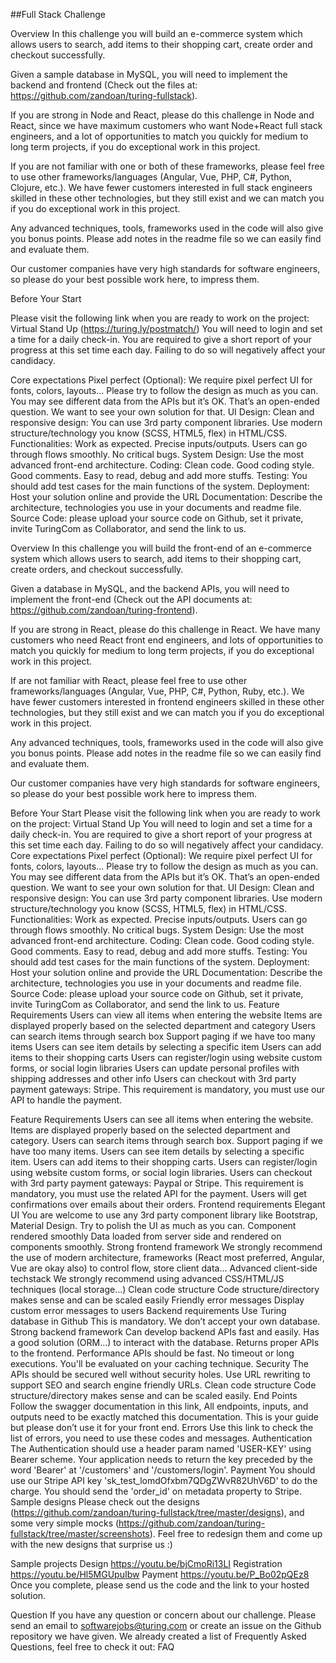 ##Full Stack Challenge

Overview
In this challenge you will build an e-commerce system which allows users to search, add items to their shopping cart, create order and checkout successfully.

Given a sample database in MySQL, you will need to implement the backend and frontend (Check out the files at: https://github.com/zandoan/turing-fullstack).

If you are strong in Node and React, please do this challenge in Node and React, since we have maximum customers who want Node+React full stack engineers, and a lot of opportunities to match you quickly for medium to long term projects, if you do exceptional work in this project.

If you are not familiar with one or both of these frameworks, please feel free to use other frameworks/languages (Angular, Vue, PHP, C#, Python, Clojure, etc.). We have fewer customers interested in full stack engineers skilled in these other technologies, but they still exist and we can match you if you do exceptional work in this project.

Any advanced techniques, tools, frameworks used in the code will also give you bonus points. Please add notes in the readme file so we can easily find and evaluate them.

Our customer companies have very high standards for software engineers, so please do your best possible work here, to impress them.


Before Your Start

Please visit the following link when you are ready to work on the project: Virtual Stand Up (https://turing.ly/postmatch/)
You will need to login and set a time for a daily check-in.
You are required to give a short report of your progress at this set time each day. Failing to do so will negatively affect your candidacy.


Core expectations
Pixel perfect (Optional): We require pixel perfect UI for fonts, colors, layouts... Please try to follow the design as much as you can. You may see different data from the APIs but it’s OK. That’s an open-ended question. We want to see your own solution for that.
UI Design:
Clean and responsive design: You can use 3rd party component libraries. Use modern structure/technology you know (SCSS, HTML5, flex) in HTML/CSS.
Functionalities: Work as expected. Precise inputs/outputs. Users can go through flows smoothly. No critical bugs.
System Design: Use the most advanced front-end architecture.
Coding: Clean code. Good coding style. Good comments. Easy to read, debug and add more stuffs.
Testing: You should add test cases for the main functions of the system.
Deployment: Host your solution online and provide the URL
Documentation: Describe the architecture, technologies you use in your documents and readme file.
Source Code: please upload your source code on Github, set it private, invite TuringCom as Collaborator, and send the link to us.




 
Overview
In this challenge you will build the front-end of an e-commerce system which allows users to search, add items to their shopping cart, create orders, and checkout successfully.

Given a database in MySQL, and the backend APIs, you will need to implement the front-end (Check out the API documents at: https://github.com/zandoan/turing-frontend).

If you are strong in React, please do this challenge in React. We have many customers who need React front end engineers, and lots of opportunities to match you quickly for medium to long term projects, if you do exceptional work in this project.

If are not familiar with React, please feel free to use other frameworks/languages (Angular, Vue, PHP, C#, Python, Ruby, etc.). We have fewer customers interested in frontend engineers skilled in these other technologies, but they still exist and we can match you if you do exceptional work in this project.

Any advanced techniques, tools, frameworks used in the code will also give you bonus points. Please add notes in the readme file so we can easily find and evaluate them.

Our customer companies have very high standards for software engineers, so please do your best possible work here to impress them.

Before Your Start
Please visit the following link when you are ready to work on the project: Virtual Stand Up
You will need to login and set a time for a daily check-in.
You are required to give a short report of your progress at this set time each day. Failing to do so will negatively affect your candidacy.
Core expectations
Pixel perfect (Optional): We require pixel perfect UI for fonts, colors, layouts... Please try to follow the design as much as you can. You may see different data from the APIs but it’s OK. That’s an open-ended question. We want to see your own solution for that.
UI Design:
Clean and responsive design: You can use 3rd party component libraries. Use modern structure/technology you know (SCSS, HTML5, flex) in HTML/CSS.
Functionalities: Work as expected. Precise inputs/outputs. Users can go through flows smoothly. No critical bugs.
System Design: Use the most advanced front-end architecture.
Coding: Clean code. Good coding style. Good comments. Easy to read, debug and add more stuffs.
Testing: You should add test cases for the main functions of the system.
Deployment: Host your solution online and provide the URL
Documentation: Describe the architecture, technologies you use in your documents and readme file.
Source Code: please upload your source code on Github, set it private, invite TuringCom as Collaborator, and send the link to us.
Feature Requirements
Users can view all items when entering the website
Items are displayed properly based on the selected department and category
Users can search items through search box
Support paging if we have too many items
Users can see item details by selecting a specific item
Users can add items to their shopping carts
Users can register/login using website custom forms, or social login libraries
Users can update personal profiles with shipping addresses and other info
Users can checkout with 3rd party payment gateways: Stripe. This requirement is mandatory, you must use our API to handle the payment.



Feature Requirements
Users can see all items when entering the website.
Items are displayed properly based on the selected department and category.
Users can search items through search box.
Support paging if we have too many items.
Users can see item details by selecting a specific item.
Users can add items to their shopping carts.
Users can register/login using website custom forms, or social login libraries.
Users can checkout with 3rd party payment gateways: Paypal or Stripe. This requirement is mandatory, you must use the related API for the payment.
Users will get confirmations over emails about their orders.
Frontend requirements
Elegant UI
You are welcome to use any 3rd party component library like Bootstrap, Material Design. Try to polish the UI as much as you can.
Component rendered smoothly
Data loaded from server side and rendered on components smoothly.
Strong frontend framework
We strongly recommend the use of modern architecture, frameworks (React most preferred, Angular, Vue are okay also) to control flow, store client data...
Advanced client-side techstack
We strongly recommend using advanced CSS/HTML/JS techniques (local storage...)
Clean code structure
Code structure/directory makes sense and can be scaled easily
Friendly error messages
Display custom error messages to users
Backend requirements
Use Turing database in Github
This is mandatory. We don’t accept your own database.
Strong backend framework
Can develop backend APIs fast and easily.
Has a good solution (ORM...) to interact with the database.
Returns proper APIs to the frontend.
Performance
APIs should be fast. No timeout or long executions.
You'll be evaluated on your caching technique.
Security
The APIs should be secured well without security holes.
Use URL rewriting to support SEO and search engine friendly URLs.
Clean code structure
Code structure/directory makes sense and can be scaled easily.
End Points
Follow the swagger documentation in this link, All endpoints, inputs, and outputs need to be exactly matched this documentation. This is your guide but please don’t use it for your front end.
Errors
Use this link to check the list of errors, you need to use these codes and messages.
Authentication
The Authentication should use a header param named 'USER-KEY' using Bearer scheme.
Your application needs to return the key preceded by the word 'Bearer' at '/customers' and '/customers/login'.
Payment
You should use our Stripe API key 'sk_test_lomdOfxbm7QDgZWvR82UhV6D' to do the charge.
You should send the 'order_id' on metadata property to Stripe.
Sample designs
Please check out the designs (https://github.com/zandoan/turing-fullstack/tree/master/designs), and some very simple mocks (https://github.com/zandoan/turing-fullstack/tree/master/screenshots). Feel free to redesign them and come up with the new designs that surprise us :)

Sample projects
Design	https://youtu.be/bjCmoRi13LI
Registration	https://youtu.be/Hl5MGUpuIbw
Payment	https://youtu.be/P_Bo02pQEz8
Once you complete, please send us the code and the link to your hosted solution.

Question
If you have any question or concern about our challenge. Please send an email to softwarejobs@turing.com or create an issue on the Github repository we have given. We already created a list of Frequently Asked Questions, feel free to check it out: FAQ